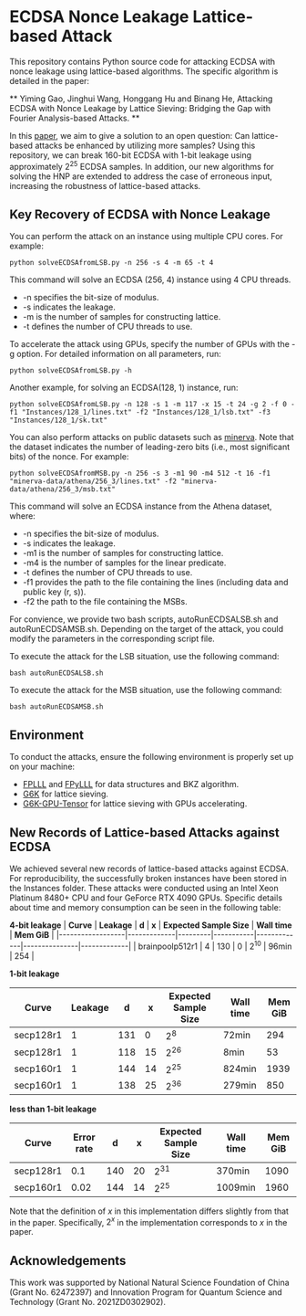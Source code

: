 # ECDSA Nonce Leakage Lattice-based Attack

This repository contains Python source code for attacking ECDSA with nonce leakage using lattice-based algorithms. The specific algorithm is detailed in the paper:

** Yiming Gao, Jinghui Wang, Honggang Hu and Binang He, Attacking ECDSA with Nonce Leakage by Lattice Sieving: Bridging the Gap with Fourier Analysis-based Attacks. ** 

In this [paper](https://eprint.iacr.org/2024/296), we aim to give a solution to an open question: Can lattice-based attacks be enhanced by utilizing more samples? Using this repository, we can break 160-bit ECDSA with 1-bit leakage using approximately $2^{25}$ ECDSA samples. In addition, our new algorithms
for solving the HNP are extended to address the case of erroneous input, increasing the robustness of lattice-based attacks.

## Key Recovery of ECDSA with Nonce Leakage
You can perform the attack on an instance using multiple CPU cores. For example:
``` shell
python solveECDSAfromLSB.py -n 256 -s 4 -m 65 -t 4
```
This command will solve an ECDSA (256, 4) instance using 4 CPU threads.
- -n specifies the bit-size of modulus.
- -s indicates the leakage.
- -m is the number of samples for constructing lattice.
- -t defines the number of CPU threads to use.

To accelerate the attack using GPUs, specify the number of GPUs with the -g option. For detailed information on all parameters, run:
``` shell
python solveECDSAfromLSB.py -h
```

Another example, for solving an ECDSA(128, 1) instance, run:
 ``` shell
python solveECDSAfromLSB.py -n 128 -s 1 -m 117 -x 15 -t 24 -g 2 -f 0 -f1 "Instances/128_1/lines.txt" -f2 "Instances/128_1/lsb.txt" -f3 "Instances/128_1/sk.txt"
```

You can also perform attacks on public datasets such as [minerva](https://github.com/crocs-muni/minerva/tree/master/data). Note that the dataset indicates the number of leading-zero bits (i.e., most significant bits) of the nonce. For example:
``` shell
python solveECDSAfromMSB.py -n 256 -s 3 -m1 90 -m4 512 -t 16 -f1 "minerva-data/athena/256_3/lines.txt" -f2 "minerva-data/athena/256_3/msb.txt"
```
This command will solve an ECDSA instance from the Athena dataset, where:

- -n specifies the bit-size of modulus.
- -s indicates the leakage.
- -m1 is the number of samples for constructing lattice.
- -m4 is the number of samples for the linear predicate.
- -t defines the number of CPU threads to use.
- -f1 provides the path to the file containing the lines (including data and public key (r, s)).
- -f2 the path to the file containing the MSBs.

For convience, we provide two bash scripts, autoRunECDSALSB.sh and autoRunECDSAMSB.sh. Depending on the target of the attack, you could modify the parameters in the corresponding script file.

To execute the attack for the LSB situation, use the following command:

``` shell
bash autoRunECDSALSB.sh
```

To execute the attack for the MSB situation, use the following command:

``` shell
bash autoRunECDSAMSB.sh
```

## Environment
To conduct the attacks, ensure the following environment is properly set up on your machine:
- [FPLLL](https://github.com/fplll/fplll) and [FPyLLL](https://github.com/fplll/fpylll) for data structures and BKZ algorithm.
- [G6K](https://github.com/fplll/g6k) for lattice sieving.
- [G6K-GPU-Tensor](https://github.com/WvanWoerden/G6K-GPU-Tensor) for lattice sieving with GPUs accelerating.


## New Records of Lattice-based Attacks against ECDSA
We achieved several new records of lattice-based attacks against ECDSA. For reproducibility, the successfully broken instances have been stored in the Instances folder. These attacks were conducted using an Intel Xeon Platinum 8480+ CPU and four GeForce RTX 4090 GPUs. Specific details about time and memory consumption can be seen in the following table: 

**4-bit leakage**
| **Curve**        | **Leakage** | **d**   | **x**     | **Expected Sample Size** | **Wall time** | **Mem GiB** |
|------------------|-------------|---------|-----------|-------------|---------------|-------------|
| brainpoolp512r1   | 4           | 130     | 0         | $2^{10}$    | 96min         | 254         |

**1-bit leakage**

| **Curve**        | **Leakage** | **d**   | **x**     | **Expected Sample Size** | **Wall time** | **Mem GiB** |
|------------------|-------------|---------|-----------|-------------|---------------|-------------|
| secp128r1        | 1           | 131     | 0         | $2^8$       | 72min         | 294         |
| secp128r1        | 1           | 118     | 15  | $2^{26}$    | 8min          | 53          |
| secp160r1        | 1           | 144     | 14  | $2^{25}$    | 824min        | 1939        |
| secp160r1        | 1           | 138     | 25  | $2^{36}$    | 279min        | 850         |

**less than 1-bit leakage**

| **Curve**        | **Error rate** | **d**   | **x**       | **Expected Sample Size** | **Wall time** | **Mem GiB** |
|------------------|----------------|---------|-------------|-------------|---------------|-------------|
|secp128r1 |  0.1            | 140     | 20    | $2^{31}$    | 370min        | 1090        |
| secp160r1        | 0.02           | 144     | 14    | $2^{25}$    | 1009min       | 1960        |

Note that the definition of $x$ in this implementation differs slightly from that in the paper. Specifically, $2^{x}$ in the implementation corresponds to $x$ in the paper.

## Acknowledgements
This work was supported by National Natural Science Foundation of China (Grant No. 62472397) and Innovation Program for Quantum Science and Technology (Grant No. 2021ZD0302902).
